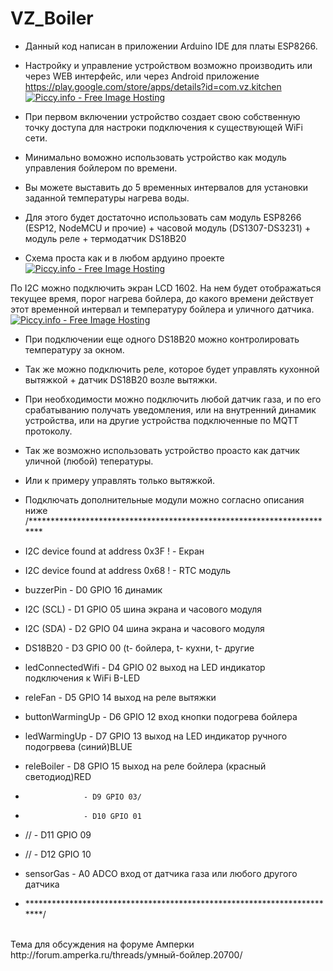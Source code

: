 # VZ_Boiler
- Данный код написан в приложении Arduino IDE для платы ESP8266.
- Настройку и управление устройством возможно производить или через WEB интерфейс, 
или через Android приложение https://play.google.com/store/apps/details?id=com.vz.kitchen <br>
<a href="http://piccy.info/view3/13809095/f7de006dc4a2d7c487163fe733e9335e/" target="_blank"><img src="http://i.piccy.info/i9/920d0cc813e03d4aca4731a4f0fe4f1d/1589703803/17022/1367845/screenBig_500.jpg" alt="Piccy.info - Free Image Hosting" border="0" /></a><a href="http://i.piccy.info/a3c/2020-05-17-08-23/i9-13809095/500x201-r" target="_blank"><img src="http://i.piccy.info/a3/2020-05-17-08-23/i9-13809095/500x201-r/i.gif" alt="" border="0" /></a> 

- При первом включении устройство создает свою собственную точку доступа для настроки подключения к существующей WiFi сети.
- Минимально воможно использовать устройство как модуль управления бойлером по времени.
- Вы можете выставить до 5 временных интервалов для установки заданной температуры нагрева воды.
- Для этого будет достаточно использовать сам модуль ESP8266 (ESP12, NodeMCU  и прочие) + часовой модуль (DS1307-DS3231) + модуль реле + термодатчик DS18B20
- Схема проста как и в любом ардуино проекте<br>
<a href="http://piccy.info/view3/13776070/e8a9d4927672ad9b3846bf3b5eb640e4/" target="_blank"><img src="http://i.piccy.info/i9/e68cec836123d75b2eb9152bd024939a/1587929547/210292/1367845/boiler_shemat.png" alt="Piccy.info - Free Image Hosting" border="0" /></a><a href="http://i.piccy.info/a3c/2020-04-26-19-32/i9-13776070/500x600-r" target="_blank"><img src="http://i.piccy.info/a3/2020-04-26-19-32/i9-13776070/500x600-r/i.gif" alt="" border="0" /></a>

По I2C можно подключить экран LCD 1602. На нем будет отображаться текущее время, порог нагрева бойлера, до какого времени действует этот временной интервал и температуру бойлера и уличного датчика.<br>
<a href="http://piccy.info/view3/13784767/426d782e2200d2cc2a7ffd4b26e7b2c1/" target="_blank"><img src="http://i.piccy.info/i9/77e643beb996a40d312d6ce082045783/1588427728/19445/1367845/IMG_20200422_130232_500.jpg" alt="Piccy.info - Free Image Hosting" border="0" /></a><a href="http://i.piccy.info/a3c/2020-05-17-08-25/i9-13784767/472x354-r" target="_blank"><img src="http://i.piccy.info/a3/2020-05-17-08-25/i9-13784767/472x354-r/i.gif" alt="" border="0" /></a>
- При подключении еще одного DS18B20 можно контролировать температуру за окном.
- Так же можно подключить реле, которое будет управлять кухонной вытяжкой + датчик DS18B20 возле вытяжки.
- При необходимости можно подключить любой датчик газа, и по его срабатыванию получать уведомления, или на внутренний динамик устройства, или на другие устройства подключенные по MQTT протоколу.

- Так же возможно использовать устройство проасто как датчик уличной (любой) тепературы.
- Или к примеру управлять только вытяжкой.

- Подключать дополнительные модули можно согласно описания ниже
/***********************************************************************
- I2C device found at address 0x3F  ! - Екран
- I2C device found at address 0x68  ! - RTC модуль
- buzzerPin        - D0 GPIO 16 динамик
- I2C (SCL)        - D1 GPIO 05 шина экрана и часового модуля
- I2C (SDA)        - D2 GPIO 04 шина экрана и часового модуля
- DS18B20          - D3 GPIO 00 (t- бойлера, t- кухни, t- другие
- ledConnectedWifi - D4 GPIO 02 выход на LED индикатор подключения к WiFi B-LED
- releFan          - D5 GPIO 14 выход на реле вытяжки
- buttonWarmingUp  - D6 GPIO 12 вход кнопки подогрева бойлера
- ledWarmingUp     - D7 GPIO 13 выход на LED индикатор ручного подогрвева (синий)BLUE
- releBoiler       - D8 GPIO 15 выход на реле бойлера          (красный светодиод)RED
-                  - D9 GPIO 03/
-                  - D10 GPIO 01
- //               - D11 GPIO 09
- //               - D12 GPIO 10
- sensorGas        - A0 ADCO    вход от датчика газа или любого другого датчика
- ************************************************************************/
<br>
Тема для обсуждения на форуме Амперки http://forum.amperka.ru/threads/умный-бойлер.20700/

